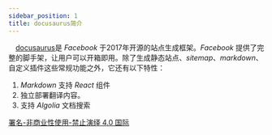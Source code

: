 ```yaml
---
sidebar_position: 1
title: docusaurus简介
---
```


 [docusaurus](https://docusaurus.io/)是 _Facebook_ 于2017年开源的站点生成框架。_Facebook_ 提供了完整的脚手架，让用户可以开箱即用。除了生成静态站点、_sitemap_、_markdown_、自定义插件这些常规功能之外，它还有以下特性：

1. _Markdown_ 支持 _React_ 组件
2. 独立部署翻译内容。
3. 支持 _Algolia_ 文档搜索

[署名-非商业性使用-禁止演绎 4.0 国际](https://creativecommons.org/licenses/by-nc-nd/4.0/deed.zh)
